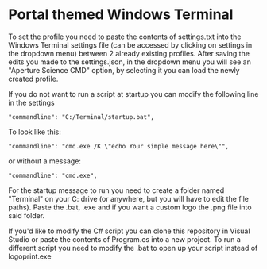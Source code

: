 # Portal themed Windows Terminal

To set the profile you need to paste the contents of settings.txt into the Windows Terminal settings file (can be accessed by clicking on settings in the dropdown menu) between 2 already existing profiles.
After saving the edits you made to the settings.json, in the dropdown menu you will see an "Aperture Science CMD" option, by selecting it you can load the newly created profile.

If you do not want to run a script at startup you can modify the following line in the settings

```
"commandline": "C:/Terminal/startup.bat",
```

To look like this:

```
"commandline": "cmd.exe /K \"echo Your simple message here\"",
```

or without a message:

```
"commandline": "cmd.exe",
```

For the startup message to run you need to create a folder named "Terminal" on your C: drive (or anywhere, but you will have to edit the file paths). 
Paste the .bat, .exe and if you want a custom logo the .png file into said folder.

If you'd like to modify the C# script you can clone this repository in Visual Studio or paste the contents of Program.cs into a new project.
To run a different script you need to modify the .bat to open up your script instead of logoprint.exe
